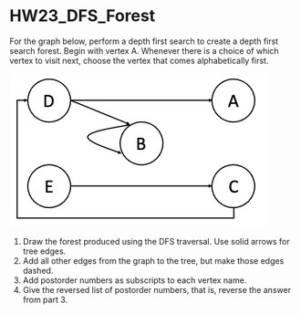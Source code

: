 # HW23_DFS_Forest

For the graph below, perform a depth first search to create a depth first search forest. Begin with vertex A. Whenever there is a choice of which vertex to visit next, choose the vertex that comes alphabetically first.

![](/Homework/images/HW23_DFS_Graph.png)

1. Draw the forest produced using the DFS traversal. Use solid arrows for tree edges.
2. Add all other edges from the graph to the tree, but make those edges dashed.
3. Add postorder numbers as subscripts to each vertex name.
4. Give the reversed list of postorder numbers, that is, reverse the answer from part 3.
